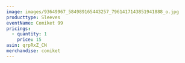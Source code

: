 ```yaml
---
image: images/93649967_584989165443257_7961417143851941888_o.jpg
producttype: Sleeves
eventName: Comiket 99
pricings:
  - quantity: 1
    price: 15
asin: qrpRxZ_CN
merchandise: comiket
---
```

